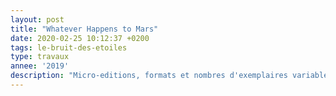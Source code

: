 ```yaml
---
layout: post
title: "Whatever Happens to Mars"
date: 2020-02-25 10:12:37 +0200
tags: le-bruit-des-etoiles
type: travaux
annee: '2019'
description: "Micro-editions, formats et nombres d'exemplaires variables"
---
```

